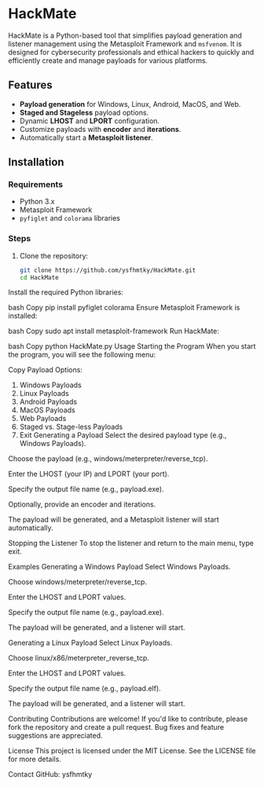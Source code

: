 # HackMate

HackMate is a Python-based tool that simplifies payload generation and listener management using the Metasploit Framework and `msfvenom`. It is designed for cybersecurity professionals and ethical hackers to quickly and efficiently create and manage payloads for various platforms.

## Features

- **Payload generation** for Windows, Linux, Android, MacOS, and Web.
- **Staged and Stageless** payload options.
- Dynamic **LHOST** and **LPORT** configuration.
- Customize payloads with **encoder** and **iterations**.
- Automatically start a **Metasploit listener**.

## Installation

### Requirements

- Python 3.x
- Metasploit Framework
- `pyfiglet` and `colorama` libraries

### Steps

1. Clone the repository:
   ```bash
   git clone https://github.com/ysfhmtky/HackMate.git
   cd HackMate
Install the required Python libraries:

bash
Copy
pip install pyfiglet colorama
Ensure Metasploit Framework is installed:

bash
Copy
sudo apt install metasploit-framework
Run HackMate:

bash
Copy
python HackMate.py
Usage
Starting the Program
When you start the program, you will see the following menu:

Copy
Payload Options:
1. Windows Payloads
2. Linux Payloads
3. Android Payloads
4. MacOS Payloads
5. Web Payloads
6. Staged vs. Stage-less Payloads
0. Exit
Generating a Payload
Select the desired payload type (e.g., Windows Payloads).

Choose the payload (e.g., windows/meterpreter/reverse_tcp).

Enter the LHOST (your IP) and LPORT (your port).

Specify the output file name (e.g., payload.exe).

Optionally, provide an encoder and iterations.

The payload will be generated, and a Metasploit listener will start automatically.

Stopping the Listener
To stop the listener and return to the main menu, type exit.

Examples
Generating a Windows Payload
Select Windows Payloads.

Choose windows/meterpreter/reverse_tcp.

Enter the LHOST and LPORT values.

Specify the output file name (e.g., payload.exe).

The payload will be generated, and a listener will start.

Generating a Linux Payload
Select Linux Payloads.

Choose linux/x86/meterpreter_reverse_tcp.

Enter the LHOST and LPORT values.

Specify the output file name (e.g., payload.elf).

The payload will be generated, and a listener will start.

Contributing
Contributions are welcome! If you'd like to contribute, please fork the repository and create a pull request. Bug fixes and feature suggestions are appreciated.

License
This project is licensed under the MIT License. See the LICENSE file for more details.

Contact
GitHub: ysfhmtky


